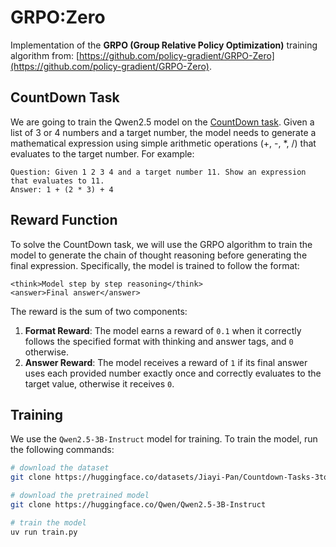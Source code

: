 # GRPO:Zero

Implementation of the **GRPO (Group Relative Policy Optimization)** training algorithm from:
[https://github.com/policy-gradient/GRPO-Zero](https://github.com/policy-gradient/GRPO-Zero).

## CountDown Task

We are going to train the Qwen2.5 model on the [CountDown task](https://huggingface.co/datasets/Jiayi-Pan/Countdown-Tasks-3to4). Given a list of 3 or 4 numbers and a target number, the model needs to generate a mathematical expression using simple arithmetic operations (+, -, *, /) that evaluates to the target number. For example:

```
Question: Given 1 2 3 4 and a target number 11. Show an expression that evaluates to 11.
Answer: 1 + (2 * 3) + 4
```

## Reward Function

To solve the CountDown task, we will use the GRPO algorithm to train the model to generate the chain of thought reasoning before generating the final expression. Specifically, the model is trained to follow the format:

```
<think>Model step by step reasoning</think>
<answer>Final answer</answer>
```

The reward is the sum of two components:

1. **Format Reward**: The model earns a reward of `0.1` when it correctly follows the specified format with thinking and answer tags, and `0` otherwise.
2. **Answer Reward**: The model receives a reward of `1` if its final answer uses each provided number exactly once and correctly evaluates to the target value, otherwise it receives `0`.

## Training

We use the `Qwen2.5-3B-Instruct` model for training. To train the model, run the following commands:

```bash
# download the dataset
git clone https://huggingface.co/datasets/Jiayi-Pan/Countdown-Tasks-3to4

# download the pretrained model
git clone https://huggingface.co/Qwen/Qwen2.5-3B-Instruct

# train the model
uv run train.py
```

